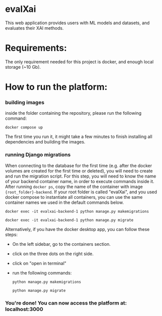 # evalXai

This web application provides users with ML models and datasets, and evaluates their XAI methods.

# Requirements:

The only requirement needed for this project is docker, and enough local storage (~10 Gb).

# How to run the platform:

### building images

inside the folder containing the repository, please run the following command:

`docker compose up`

The first time you run it, it might take a few minutes to finish installing all dependencies and building the images.

### running Django migrations

When connecting to the database for the first time (e.g. after the docker volumes are created for the
first time or deleted), you will need to create and run the migration script.
For this step, you will need to know the name of your backend container name, in order to execute commands inside it.
After running `docker ps`, copy the name of the container with image `{root_folder}-backend`.
If your root folder is called "evalXai", and you used docker compose to instantiate all containers, you can use the
same container names we used in the default commands below.

`docker exec -it evalxai-backend-1 python manage.py makemigrations`

`docker exec -it evalxai-backend-1 python manage.py migrate`

Alternatively, if you have the docker desktop app, you can follow these steps:

- On the left sidebar, go to the containers section.
- click on the three dots on the right side.
- click on "open in terminal"
- run the following commands:

  `python manage.py makemigrations`

  `python manage.py migrate`

### You're done! You can now access the platform at: localhost:3000


